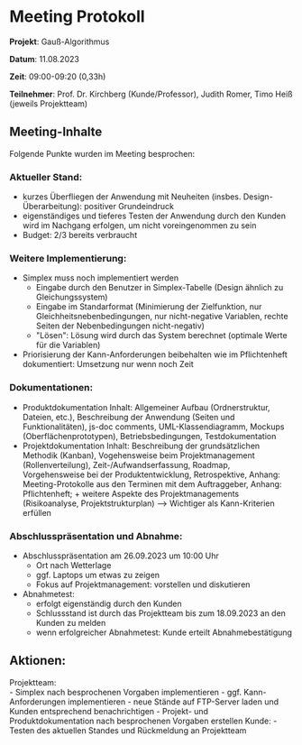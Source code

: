 # Meeting Protokoll

**Projekt**: Gauß-Algorithmus

**Datum**: 11.08.2023

**Zeit**: 09:00-09:20 (0,33h)

**Teilnehmer**: Prof. Dr. Kirchberg (Kunde/Professor), Judith Romer, Timo Heiß (jeweils Projektteam)

## Meeting-Inhalte

Folgende Punkte wurden im Meeting besprochen:

### Aktueller Stand:
- kurzes Überfliegen der Anwendung mit Neuheiten (insbes. Design-Überarbeitung): positiver Grundeindruck
- eigenständiges und tieferes Testen der Anwendung durch den Kunden wird im Nachgang erfolgen, um nicht voreingenommen zu sein
- Budget: 2/3 bereits verbraucht
	
### Weitere Implementierung:
- Simplex muss noch implementiert werden
    - Eingabe durch den Benutzer in Simplex-Tabelle (Design ähnlich zu Gleichungssystem)
    - Eingabe im Standarformat (Minimierung der Zielfunktion, nur Gleichheitsnebenbedingungen, nur nicht-negative Variablen, rechte Seiten der Nebenbedingungen nicht-negativ)
    - "Lösen": Lösung wird durch das System berechnet (optimale Werte für die Variablen)
- Priorisierung der Kann-Anforderungen beibehalten wie im Pflichtenheft dokumentiert: Umsetzung nur wenn noch Zeit 

### Dokumentationen:
- Produktdokumentation Inhalt: Allgemeiner Aufbau (Ordnerstruktur, Dateien, etc.), Beschreibung der Anwendung (Seiten und Funktionalitäten), js-doc comments, UML-Klassendiagramm, Mockups (Oberflächenprototypen), Betriebsbedingungen, Testdokumentation
- Projektdokumentation Inhalt: Beschreibung der grundsätzlichen Methodik (Kanban), Vogehensweise beim Projektmanagement (Rollenverteilung), Zeit-/Aufwandserfassung, Roadmap, Vorgehensweise bei der Produktentwicklung, Retrospektive, Anhang: Meeting-Protokolle aus den Terminen mit dem Auftraggeber, Anhang: Pflichtenheft; + weitere Aspekte des Projektmanagements (Risikoanalyse, Projektstrukturplan)
--> Wichtiger als Kann-Kriterien erfüllen

### Abschlusspräsentation und Abnahme:
- Abschlusspräsentation am 26.09.2023 um 10:00 Uhr
    - Ort nach Wetterlage
    - ggf. Laptops um etwas zu zeigen
    - Fokus auf Projektmanagement: vorstellen und diskutieren
- Abnahmetest:
    - erfolgt eigenständig durch den Kunden
    - Schlussstand ist durch das Projektteam bis zum 18.09.2023 an den Kunden zu melden
    - wenn erfolgreicher Abnahmetest: Kunde erteilt Abnahmebestätigung

## Aktionen:
Projektteam: 	
    - Simplex nach besprochenen Vorgaben implementieren
    - ggf. Kann-Anforderungen implementieren
    - neue Stände auf FTP-Server laden und Kunden entsprechend benachrichtigen
    - Projekt- und Produktdokumentation nach besprochenen Vorgaben erstellen
Kunde:
    - Testen des aktuellen Standes und Rückmeldung an Projektteam

